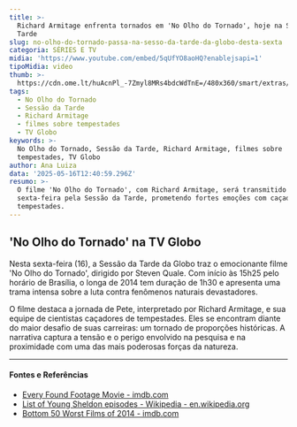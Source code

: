 ```yaml
---
title: >-
  Richard Armitage enfrenta tornados em 'No Olho do Tornado', hoje na Sessão da
  Tarde
slug: no-olho-do-tornado-passa-na-sesso-da-tarde-da-globo-desta-sexta
categoria: SÉRIES E TV
midia: 'https://www.youtube.com/embed/5qUfYO8aoHQ?enablejsapi=1'
tipoMidia: video
thumb: >-
  https://cdn.ome.lt/huAcnPl_-7Zmyl8MRs4bdcWdTnE=/480x360/smart/extras/conteudos/noolhodotornado.jpg
tags:
  - No Olho do Tornado
  - Sessão da Tarde
  - Richard Armitage
  - filmes sobre tempestades
  - TV Globo
keywords: >-
  No Olho do Tornado, Sessão da Tarde, Richard Armitage, filmes sobre
  tempestades, TV Globo
author: Ana Luiza
data: '2025-05-16T12:40:59.296Z'
resumo: >-
  O filme 'No Olho do Tornado', com Richard Armitage, será transmitido nesta
  sexta-feira pela Sessão da Tarde, prometendo fortes emoções com caçadores de
  tempestades.
---
```


## 'No Olho do Tornado' na TV Globo

Nesta sexta-feira (16), a Sessão da Tarde da Globo traz o emocionante filme 'No Olho do Tornado', dirigido por Steven Quale. Com início às 15h25 pelo horário de Brasília, o longa de 2014 tem duração de 1h30 e apresenta uma trama intensa sobre a luta contra fenômenos naturais devastadores.

O filme destaca a jornada de Pete, interpretado por Richard Armitage, e sua equipe de cientistas caçadores de tempestades. Eles se encontram diante do maior desafio de suas carreiras: um tornado de proporções históricas. A narrativa captura a tensão e o perigo envolvido na pesquisa e na proximidade com uma das mais poderosas forças da natureza.

---

#### Fontes e Referências

- [Every Found Footage Movie - imdb.com](https://www.imdb.com/list/ls063914804/)
- [List of Young Sheldon episodes - Wikipedia - en.wikipedia.org](https://en.wikipedia.org/wiki/List_of_Young_Sheldon_episodes)
- [Bottom 50 Worst Films of 2014 - imdb.com](https://www.imdb.com/list/ls054898607/)
